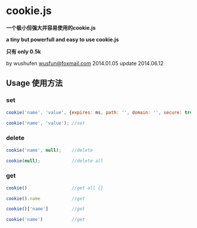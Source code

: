 cookie.js
=========

**一个极小但强大并容易使用的cookie.js**

**a tiny but powerfull and easy to use cookie.js**

**只有 only 0.5k**


by wushufen
wusfun@foxmail.com
2014.01.05
update 2014.06.12



## Usage 使用方法

### set
```javascript
cookie('name', 'value', {expires: ms, path: '', domain: '', secure: true}); //options
```
```javascript
cookie('name', 'value'); //set
```

### delete
```javascript
cookie('name', null);    //delete
```
```javascript
cookie(null);            //delete all
```

### get
```javascript
cookie()                 //get all {}
```
```javascript
cookie().name            //get
```
```javascript
cookie()['name']         //get
```
```javascript
cookie('name')           //get
```
